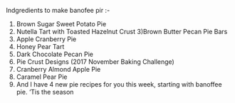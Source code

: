 Indgredients to make banofee pir :-
1)  Brown Sugar Sweet Potato Pie
2) Nutella Tart with Toasted Hazelnut Crust
3)Brown Butter Pecan Pie Bars
4) Apple Cranberry Pie
5) Honey Pear Tart
6) Dark Chocolate Pecan Pie
7) Pie Crust Designs (2017 November Baking Challenge)
8) Cranberry Almond Apple Pie
9) Caramel Pear Pie
10) And I have 4 new pie recipes for you this week, starting with banoffee pie. ‘Tis the season